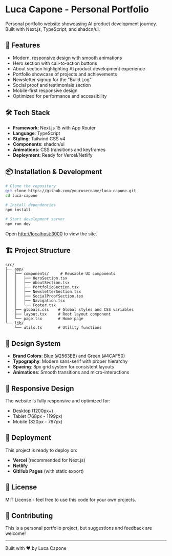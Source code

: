 # Luca Capone - Personal Portfolio

Personal portfolio website showcasing AI product development journey. Built with Next.js, TypeScript, and shadcn/ui.

## 🚀 Features

- Modern, responsive design with smooth animations
- Hero section with call-to-action buttons
- About section highlighting AI product development experience
- Portfolio showcase of projects and achievements
- Newsletter signup for the "Build Log"
- Social proof and testimonials section
- Mobile-first responsive design
- Optimized for performance and accessibility

## 🛠️ Tech Stack

- **Framework**: Next.js 15 with App Router
- **Language**: TypeScript
- **Styling**: Tailwind CSS v4
- **Components**: shadcn/ui
- **Animations**: CSS transitions and keyframes
- **Deployment**: Ready for Vercel/Netlify

## 📦 Installation & Development

```bash
# Clone the repository
git clone https://github.com/yourusername/luca-capone.git
cd luca-capone

# Install dependencies
npm install

# Start development server
npm run dev
```

Open [http://localhost:3000](http://localhost:3000) to view the site.

## 🏗️ Project Structure

```
src/
├── app/
│   ├── components/     # Reusable UI components
│   │   ├── HeroSection.tsx
│   │   ├── AboutSection.tsx
│   │   ├── PortfolioSection.tsx
│   │   ├── NewsletterSection.tsx
│   │   ├── SocialProofSection.tsx
│   │   ├── Navigation.tsx
│   │   └── Footer.tsx
│   ├── globals.css    # Global styles and CSS variables
│   ├── layout.tsx     # Root layout component
│   └── page.tsx       # Home page
└── lib/
    └── utils.ts       # Utility functions
```

## 🎨 Design System

- **Brand Colors**: Blue (#2563EB) and Green (#4CAF50)
- **Typography**: Modern sans-serif with proper hierarchy
- **Spacing**: 8px grid system for consistent layouts
- **Animations**: Smooth transitions and micro-interactions

## 📱 Responsive Design

The website is fully responsive and optimized for:
- Desktop (1200px+)
- Tablet (768px - 1199px)
- Mobile (320px - 767px)

## 🚀 Deployment

This project is ready to deploy on:
- **Vercel** (recommended for Next.js)
- **Netlify**
- **GitHub Pages** (with static export)

## 📄 License

MIT License - feel free to use this code for your own projects.

## 🤝 Contributing

This is a personal portfolio project, but suggestions and feedback are welcome!

---

Built with ❤️ by Luca Capone
